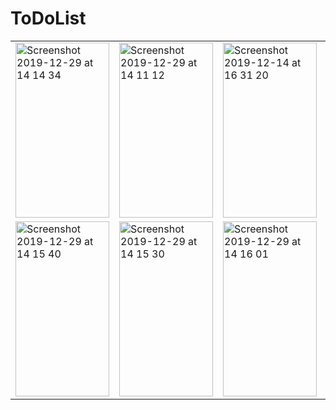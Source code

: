 # ToDoList
<table>
<tr>
<td>
<img width="150" height="280" alt="Screenshot 2019-12-29 at 14 14 34" src="https://user-images.githubusercontent.com/42712164/71553922-e74e4d80-2a45-11ea-899d-e4fa48ca5242.png">
</td>
<td>
<img width="150" height="280"  alt="Screenshot 2019-12-29 at 14 11 12" src="https://user-images.githubusercontent.com/42712164/71553924-ef0df200-2a45-11ea-9688-43931747a3a0.png">
</td>
<td>
<img width="150" height="280"  alt="Screenshot 2019-12-14 at 16 31 20" src="https://user-images.githubusercontent.com/42712164/71553929-05b44900-2a46-11ea-844a-843e9d9a8bec.png">
</td>
<td>
<img width="150" height="280" alt="Screenshot 2019-12-29 at 14 15 14" src="https://user-images.githubusercontent.com/42712164/71554020-0c43c000-2a48-11ea-9811-f2fa902731db.png">
</td>
</tr>
<tr>
<td>
<img width="150" height="280" alt="Screenshot 2019-12-29 at 14 15 40" src="https://user-images.githubusercontent.com/42712164/71554067-bcb1c400-2a48-11ea-8480-48d399141c4e.png">
</td>
<td>
<img width="150" height="280" alt="Screenshot 2019-12-29 at 14 15 30" src="https://user-images.githubusercontent.com/42712164/71554068-bcb1c400-2a48-11ea-897f-c5a878f1dc7e.png">
</td>
<td>
<img width="150" height="280" alt="Screenshot 2019-12-29 at 14 16 01" src="https://user-images.githubusercontent.com/42712164/71554090-f682ca80-2a48-11ea-838b-69b5d4ef299a.png">
</td>
<td>
<img width="150" height="280" alt="Screenshot 2019-12-18 at 21 35 09" src="https://user-images.githubusercontent.com/42712164/71554091-fe426f00-2a48-11ea-8b03-aa5c7ad0e77d.png">
</td>
</tr>
</table>
